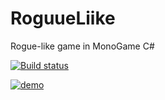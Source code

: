# RoguueLiike
Rogue-like game in MonoGame C#

[![Build status](https://ci.appveyor.com/api/projects/status/l1p3qk02te3plrjn?svg=true)](https://ci.appveyor.com/project/ioncodes/roguueliike)

[![demo](http://i.imgur.com/NaRUB77.gif)](http://i.imgur.com/NaRUB77.gif)
